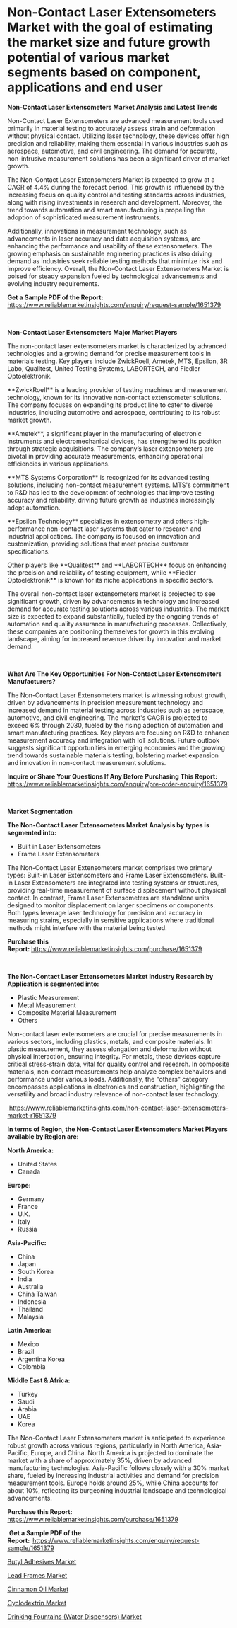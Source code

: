 <p><h1>Non-Contact Laser Extensometers Market with the goal of estimating the market size and future growth potential of various market segments based on component, applications and end user</h1></p><p><strong>Non-Contact Laser Extensometers Market Analysis and Latest Trends</strong></p>
<p><p>Non-Contact Laser Extensometers are advanced measurement tools used primarily in material testing to accurately assess strain and deformation without physical contact. Utilizing laser technology, these devices offer high precision and reliability, making them essential in various industries such as aerospace, automotive, and civil engineering. The demand for accurate, non-intrusive measurement solutions has been a significant driver of market growth.</p><p>The Non-Contact Laser Extensometers Market is expected to grow at a CAGR of 4.4% during the forecast period. This growth is influenced by the increasing focus on quality control and testing standards across industries, along with rising investments in research and development. Moreover, the trend towards automation and smart manufacturing is propelling the adoption of sophisticated measurement instruments.</p><p>Additionally, innovations in measurement technology, such as advancements in laser accuracy and data acquisition systems, are enhancing the performance and usability of these extensometers. The growing emphasis on sustainable engineering practices is also driving demand as industries seek reliable testing methods that minimize risk and improve efficiency. Overall, the Non-Contact Laser Extensometers Market is poised for steady expansion fueled by technological advancements and evolving industry requirements.</p></p>
<p><strong>Get a Sample PDF of the Report:&nbsp;</strong> <a href="https://www.reliablemarketinsights.com/enquiry/request-sample/1651379?utm_campaign=1355&utm_medium=2&utm_source=Github&utm_content=ia&utm_term=03102024&utm_id=non-contact-laser-extensometers">https://www.reliablemarketinsights.com/enquiry/request-sample/1651379</a></p>
<p>&nbsp;</p>
<p><strong>Non-Contact Laser Extensometers Major Market Players</strong></p>
<p><p>The non-contact laser extensometers market is characterized by advanced technologies and a growing demand for precise measurement tools in materials testing. Key players include ZwickRoell, Ametek, MTS, Epsilon, 3R Labo, Qualitest, United Testing Systems, LABORTECH, and Fiedler Optoelektronik.</p><p>**ZwickRoell** is a leading provider of testing machines and measurement technology, known for its innovative non-contact extensometer solutions. The company focuses on expanding its product line to cater to diverse industries, including automotive and aerospace, contributing to its robust market growth.</p><p>**Ametek**, a significant player in the manufacturing of electronic instruments and electromechanical devices, has strengthened its position through strategic acquisitions. The company’s laser extensometers are pivotal in providing accurate measurements, enhancing operational efficiencies in various applications. </p><p>**MTS Systems Corporation** is recognized for its advanced testing solutions, including non-contact measurement systems. MTS's commitment to R&D has led to the development of technologies that improve testing accuracy and reliability, driving future growth as industries increasingly adopt automation.</p><p>**Epsilon Technology** specializes in extensometry and offers high-performance non-contact laser systems that cater to research and industrial applications. The company is focused on innovation and customization, providing solutions that meet precise customer specifications.</p><p>Other players like **Qualitest** and **LABORTECH** focus on enhancing the precision and reliability of testing equipment, while **Fiedler Optoelektronik** is known for its niche applications in specific sectors.</p><p>The overall non-contact laser extensometers market is projected to see significant growth, driven by advancements in technology and increased demand for accurate testing solutions across various industries. The market size is expected to expand substantially, fueled by the ongoing trends of automation and quality assurance in manufacturing processes. Collectively, these companies are positioning themselves for growth in this evolving landscape, aiming for increased revenue driven by innovation and market demand.</p></p>
<p>&nbsp;</p>
<p><strong>What Are The Key Opportunities For Non-Contact Laser Extensometers Manufacturers?</strong></p>
<p><p>The Non-Contact Laser Extensometers market is witnessing robust growth, driven by advancements in precision measurement technology and increased demand in material testing across industries such as aerospace, automotive, and civil engineering. The market's CAGR is projected to exceed 6% through 2030, fueled by the rising adoption of automation and smart manufacturing practices. Key players are focusing on R&D to enhance measurement accuracy and integration with IoT solutions. Future outlook suggests significant opportunities in emerging economies and the growing trend towards sustainable materials testing, bolstering market expansion and innovation in non-contact measurement solutions.</p></p>
<p><strong>Inquire or Share Your Questions If Any Before Purchasing This Report:</strong> <a href="https://www.reliablemarketinsights.com/enquiry/pre-order-enquiry/1651379?utm_campaign=1355&utm_medium=2&utm_source=Github&utm_content=ia&utm_term=03102024&utm_id=non-contact-laser-extensometers">https://www.reliablemarketinsights.com/enquiry/pre-order-enquiry/1651379</a></p>
<p>&nbsp;</p>
<p><strong>Market Segmentation</strong></p>
<p><strong>The Non-Contact Laser Extensometers Market Analysis by types is segmented into:</strong></p>
<p><ul><li>Built in Laser Extensometers</li><li>Frame Laser Extensometers</li></ul></p>
<p><p>The Non-Contact Laser Extensometers market comprises two primary types: Built-in Laser Extensometers and Frame Laser Extensometers. Built-in Laser Extensometers are integrated into testing systems or structures, providing real-time measurement of surface displacement without physical contact. In contrast, Frame Laser Extensometers are standalone units designed to monitor displacement on larger specimens or components. Both types leverage laser technology for precision and accuracy in measuring strains, especially in sensitive applications where traditional methods might interfere with the material being tested.</p></p>
<p><strong>Purchase this Report:&nbsp;</strong><a href="https://www.reliablemarketinsights.com/purchase/1651379?utm_campaign=1355&utm_medium=2&utm_source=Github&utm_content=ia&utm_term=03102024&utm_id=non-contact-laser-extensometers">https://www.reliablemarketinsights.com/purchase/1651379</a></p>
<p>&nbsp;</p>
<p><strong>The Non-Contact Laser Extensometers Market Industry Research by Application is segmented into:</strong></p>
<p><ul><li>Plastic Measurement</li><li>Metal Measurement</li><li>Composite Material Measurement</li><li>Others</li></ul></p>
<p><p>Non-contact laser extensometers are crucial for precise measurements in various sectors, including plastics, metals, and composite materials. In plastic measurement, they assess elongation and deformation without physical interaction, ensuring integrity. For metals, these devices capture critical stress-strain data, vital for quality control and research. In composite materials, non-contact measurements help analyze complex behaviors and performance under various loads. Additionally, the "others" category encompasses applications in electronics and construction, highlighting the versatility and broad industry relevance of non-contact laser technology.</p></p>
<p><a href="https://www.reliablemarketinsights.com/non-contact-laser-extensometers-market-r1651379?utm_campaign=1355&utm_medium=2&utm_source=Github&utm_content=ia&utm_term=03102024&utm_id=non-contact-laser-extensometers">&nbsp;https://www.reliablemarketinsights.com/non-contact-laser-extensometers-market-r1651379</a></p>
<p><strong>In terms of Region, the Non-Contact Laser Extensometers Market Players available by Region are:</strong></p>
<p>
    <p> <strong> North America: </strong>
        <ul>
            <li>United States</li>
            <li>Canada</li>
        </ul>
        </p> 
    <p> <strong> Europe: </strong>
        <ul>
            <li>Germany</li>
            <li>France</li>
            <li>U.K.</li>
            <li>Italy</li>
            <li>Russia</li>
        </ul>
        </p> 
    <p> <strong> Asia-Pacific: </strong>
        <ul>
            <li>China</li>
            <li>Japan</li>
            <li>South Korea</li>
            <li>India</li>
            <li>Australia</li>
            <li>China Taiwan</li>
            <li>Indonesia</li>
            <li>Thailand</li>
            <li>Malaysia</li>
        </ul>
        </p> 
    <p> <strong> Latin America: </strong>
        <ul>
            <li>Mexico</li>
            <li>Brazil</li>
            <li>Argentina Korea</li>
            <li>Colombia</li>
        </ul>
        </p> 
    <p> <strong> Middle East & Africa: </strong>
        <ul>
            <li>Turkey</li>
            <li>Saudi</li>
            <li>Arabia</li>
            <li>UAE</li>
            <li>Korea</li>
        </ul>
    </p>
    </p>
<p><p>The Non-Contact Laser Extensometers market is anticipated to experience robust growth across various regions, particularly in North America, Asia-Pacific, Europe, and China. North America is projected to dominate the market with a share of approximately 35%, driven by advanced manufacturing technologies. Asia-Pacific follows closely with a 30% market share, fueled by increasing industrial activities and demand for precision measurement tools. Europe holds around 25%, while China accounts for about 10%, reflecting its burgeoning industrial landscape and technological advancements.</p></p>
<p><strong>Purchase this Report: </strong><a href="https://www.reliablemarketinsights.com/purchase/1651379?utm_campaign=1355&utm_medium=2&utm_source=Github&utm_content=ia&utm_term=03102024&utm_id=non-contact-laser-extensometers">https://www.reliablemarketinsights.com/purchase/1651379</a></p>
<p>&nbsp;<strong>Get a Sample PDF of the Report:&nbsp;&nbsp;</strong><a href="https://www.reliablemarketinsights.com/enquiry/request-sample/1651379?utm_campaign=1355&utm_medium=2&utm_source=Github&utm_content=ia&utm_term=03102024&utm_id=non-contact-laser-extensometers">https://www.reliablemarketinsights.com/enquiry/request-sample/1651379</a></p>
<p><strong></strong></p>
<p><p><a href="https://www.linkedin.com/pulse/butyl-adhesives-market-size-growth-industry-analysis-segmentation-dfq2e?trackingId=wRrzEvG%2BQmul1f7nFfUj7Q%3D%3D&utm_campaign=1355&utm_medium=2&utm_source=Github&utm_content=ia&utm_term=03102024&utm_id=non-contact-laser-extensometers">Butyl Adhesives Market</a></p><p><a href="https://issuu.com/reportprime-2/docs/lead-frames-market-size-2030.pptx_ebc03b7411661c?utm_campaign=1355&utm_medium=2&utm_source=Github&utm_content=ia&utm_term=03102024&utm_id=non-contact-laser-extensometers">Lead Frames Market</a></p><p><a href="https://www.linkedin.com/pulse/unlocking-growth-potential-market-strategic-analysis-cinnamon-xstwe?utm_campaign=1355&utm_medium=2&utm_source=Github&utm_content=ia&utm_term=03102024&utm_id=non-contact-laser-extensometers">Cinnamon Oil Market</a></p><p><a href="https://www.linkedin.com/pulse/strategic-market-insights-global-cyclodextrin-2024-2031-kjkqe?trackingId=oSMX6ZCfQpei28AFY3ZKvA%3D%3D&utm_campaign=1355&utm_medium=2&utm_source=Github&utm_content=ia&utm_term=03102024&utm_id=non-contact-laser-extensometers">Cyclodextrin Market</a></p><p><a href="https://issuu.com/reportprime-2/docs/drinking-fountains-water-dispensers_6d9754950993ce?utm_campaign=1355&utm_medium=2&utm_source=Github&utm_content=ia&utm_term=03102024&utm_id=non-contact-laser-extensometers">Drinking Fountains (Water Dispensers) Market</a></p></p>